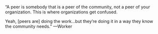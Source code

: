 “A peer is somebody that is a peer of the community, not a peer of your organization. This is where organizations get confused. 

Yeah, [peers are] doing the work…but they’re doing it in a way they know the community needs.” —Worker